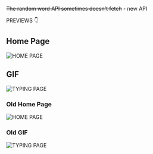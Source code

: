 ~~The random word API sometimes doesn't fetch~~ - new API

PREVIEWS
👇

## Home Page

![HOME PAGE](https://i.imgur.com/nOZQUQL.png)

## GIF

![TYPING PAGE](https://i.imgur.com/SqdBflD.gif)

### Old Home Page

![HOME PAGE](https://i.imgur.com/ED9ro0z.png)

### Old GIF

![TYPING PAGE](https://i.imgur.com/b6gLwQF.gif)
